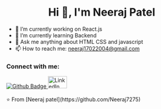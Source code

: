  <h1 align="center">Hi 👋, I'm Neeraj Patel</h1>

- 🔭 I’m currently working on React.js
- 🌱 I’m currently learning Backend
- 💬 Ask me anything about HTML CSS and javascript 
- 📫 How to reach me: neeraj17022004@gmail.com
  
### Connect with me:
<div id="badges">
  <a href="https://github.com/Neeraj7275">
    <img src="https://img.shields.io/badge/Github-white?style=for-the-badge&logo=Github&logoColor=black" alt="Github Badge"/>
  </a>
   <a href="https://www.linkedin.com/in/neeraj-patel-763b3229a/">
    <img src="https://play-lh.googleusercontent.com/kMofEFLjobZy_bCuaiDogzBcUT-dz3BBbOrIEjJ-hqOabjK8ieuevGe6wlTD15QzOqw" alt="LinkedIn" width="50px" height="32px"/>
  </a>
</div>
<br>
⭐️ From [Neeraj patel](https://github.com/Neeraj7275)
